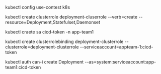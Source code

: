 kubectl config use-contest k8s

kubectl create clusterrole deployment-cluserrole --verb=create --resource=Deployment,Statefulset,Daemonset

kubectl craete sa cicd-token -n app-team1

kubectl create clusterrolebinding deployment-clusterrole --clusterrole=deployment-clusterrole --serviceaccount=appteam-1:cicd-token

kubectl auth can-i create Deployment --as=system:serviceaccount:app-team1:cicd-token